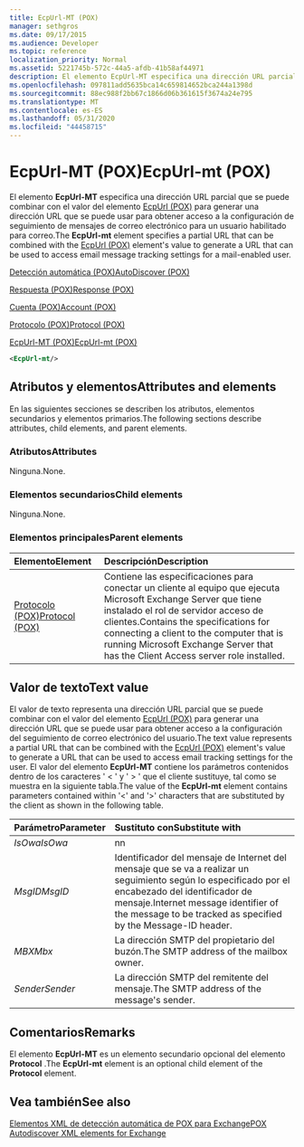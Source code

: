 ```yaml
---
title: EcpUrl-MT (POX)
manager: sethgros
ms.date: 09/17/2015
ms.audience: Developer
ms.topic: reference
localization_priority: Normal
ms.assetid: 5221745b-572c-44a5-afdb-41b58af44971
description: El elemento EcpUrl-MT especifica una dirección URL parcial que se puede combinar con el valor del elemento EcpUrl (POX) para generar una dirección URL que se puede usar para obtener acceso a la configuración de seguimiento de mensajes de correo electrónico para un usuario habilitado para correo.
ms.openlocfilehash: 097811add5635bca14c659814652bca244a1398d
ms.sourcegitcommit: 88ec988f2bb67c1866d06b361615f3674a24e795
ms.translationtype: MT
ms.contentlocale: es-ES
ms.lasthandoff: 05/31/2020
ms.locfileid: "44458715"
---
```

# <a name="ecpurl-mt-pox"></a><span data-ttu-id="41c6c-103">EcpUrl-MT (POX)</span><span class="sxs-lookup"><span data-stu-id="41c6c-103">EcpUrl-mt (POX)</span></span>

<span data-ttu-id="41c6c-104">El elemento **EcpUrl-MT** especifica una dirección URL parcial que se puede combinar con el valor del elemento [EcpUrl (POX)](ecpurl-pox.md) para generar una dirección URL que se puede usar para obtener acceso a la configuración de seguimiento de mensajes de correo electrónico para un usuario habilitado para correo.</span><span class="sxs-lookup"><span data-stu-id="41c6c-104">The **EcpUrl-mt** element specifies a partial URL that can be combined with the [EcpUrl (POX)](ecpurl-pox.md) element's value to generate a URL that can be used to access email message tracking settings for a mail-enabled user.</span></span> 
  
[<span data-ttu-id="41c6c-105">Detección automática (POX)</span><span class="sxs-lookup"><span data-stu-id="41c6c-105">AutoDiscover (POX)</span></span>](autodiscover-pox.md)
  
[<span data-ttu-id="41c6c-106">Respuesta (POX)</span><span class="sxs-lookup"><span data-stu-id="41c6c-106">Response (POX)</span></span>](response-pox.md)
  
[<span data-ttu-id="41c6c-107">Cuenta (POX)</span><span class="sxs-lookup"><span data-stu-id="41c6c-107">Account (POX)</span></span>](account-pox.md)
  
[<span data-ttu-id="41c6c-108">Protocolo (POX)</span><span class="sxs-lookup"><span data-stu-id="41c6c-108">Protocol (POX)</span></span>](protocol-pox.md)
  
[<span data-ttu-id="41c6c-109">EcpUrl-MT (POX)</span><span class="sxs-lookup"><span data-stu-id="41c6c-109">EcpUrl-mt (POX)</span></span>](ecpurl-mt-pox.md)
  
```XML
<EcpUrl-mt/>
```

## <a name="attributes-and-elements"></a><span data-ttu-id="41c6c-110">Atributos y elementos</span><span class="sxs-lookup"><span data-stu-id="41c6c-110">Attributes and elements</span></span>

<span data-ttu-id="41c6c-111">En las siguientes secciones se describen los atributos, elementos secundarios y elementos primarios.</span><span class="sxs-lookup"><span data-stu-id="41c6c-111">The following sections describe attributes, child elements, and parent elements.</span></span>
  
### <a name="attributes"></a><span data-ttu-id="41c6c-112">Atributos</span><span class="sxs-lookup"><span data-stu-id="41c6c-112">Attributes</span></span>

<span data-ttu-id="41c6c-113">Ninguna.</span><span class="sxs-lookup"><span data-stu-id="41c6c-113">None.</span></span>
  
### <a name="child-elements"></a><span data-ttu-id="41c6c-114">Elementos secundarios</span><span class="sxs-lookup"><span data-stu-id="41c6c-114">Child elements</span></span>

<span data-ttu-id="41c6c-115">Ninguna.</span><span class="sxs-lookup"><span data-stu-id="41c6c-115">None.</span></span>
  
### <a name="parent-elements"></a><span data-ttu-id="41c6c-116">Elementos principales</span><span class="sxs-lookup"><span data-stu-id="41c6c-116">Parent elements</span></span>

|<span data-ttu-id="41c6c-117">**Elemento**</span><span class="sxs-lookup"><span data-stu-id="41c6c-117">**Element**</span></span>|<span data-ttu-id="41c6c-118">**Descripción**</span><span class="sxs-lookup"><span data-stu-id="41c6c-118">**Description**</span></span>|
|:-----|:-----|
|[<span data-ttu-id="41c6c-119">Protocolo (POX)</span><span class="sxs-lookup"><span data-stu-id="41c6c-119">Protocol (POX)</span></span>](protocol-pox.md) <br/> |<span data-ttu-id="41c6c-120">Contiene las especificaciones para conectar un cliente al equipo que ejecuta Microsoft Exchange Server que tiene instalado el rol de servidor acceso de clientes.</span><span class="sxs-lookup"><span data-stu-id="41c6c-120">Contains the specifications for connecting a client to the computer that is running Microsoft Exchange Server that has the Client Access server role installed.</span></span>  <br/> |
   
## <a name="text-value"></a><span data-ttu-id="41c6c-121">Valor de texto</span><span class="sxs-lookup"><span data-stu-id="41c6c-121">Text value</span></span>

<span data-ttu-id="41c6c-122">El valor de texto representa una dirección URL parcial que se puede combinar con el valor del elemento [EcpUrl (POX)](ecpurl-pox.md) para generar una dirección URL que se puede usar para obtener acceso a la configuración del seguimiento de correo electrónico del usuario.</span><span class="sxs-lookup"><span data-stu-id="41c6c-122">The text value represents a partial URL that can be combined with the [EcpUrl (POX)](ecpurl-pox.md) element's value to generate a URL that can be used to access email tracking settings for the user.</span></span> <span data-ttu-id="41c6c-123">El valor del elemento **EcpUrl-MT** contiene los parámetros contenidos dentro de los caracteres ' < ' y ' > ' que el cliente sustituye, tal como se muestra en la siguiente tabla.</span><span class="sxs-lookup"><span data-stu-id="41c6c-123">The value of the **EcpUrl-mt** element contains parameters contained within '<' and '>' characters that are substituted by the client as shown in the following table.</span></span> 
  
|<span data-ttu-id="41c6c-124">**Parámetro**</span><span class="sxs-lookup"><span data-stu-id="41c6c-124">**Parameter**</span></span>|<span data-ttu-id="41c6c-125">**Sustituto con**</span><span class="sxs-lookup"><span data-stu-id="41c6c-125">**Substitute with**</span></span>|
|:-----|:-----|
| <span data-ttu-id="41c6c-126">_IsOwa_</span><span class="sxs-lookup"><span data-stu-id="41c6c-126">_IsOwa_</span></span> <br/> |<span data-ttu-id="41c6c-127">n</span><span class="sxs-lookup"><span data-stu-id="41c6c-127">n</span></span>  <br/> |
| <span data-ttu-id="41c6c-128">_MsgID_</span><span class="sxs-lookup"><span data-stu-id="41c6c-128">_MsgID_</span></span> <br/> |<span data-ttu-id="41c6c-129">Identificador del mensaje de Internet del mensaje que se va a realizar un seguimiento según lo especificado por el encabezado del identificador de mensaje.</span><span class="sxs-lookup"><span data-stu-id="41c6c-129">Internet message identifier of the message to be tracked as specified by the Message-ID header.</span></span>  <br/> |
| <span data-ttu-id="41c6c-130">_MBX_</span><span class="sxs-lookup"><span data-stu-id="41c6c-130">_Mbx_</span></span> <br/> |<span data-ttu-id="41c6c-131">La dirección SMTP del propietario del buzón.</span><span class="sxs-lookup"><span data-stu-id="41c6c-131">The SMTP address of the mailbox owner.</span></span>  <br/> |
| <span data-ttu-id="41c6c-132">_Sender_</span><span class="sxs-lookup"><span data-stu-id="41c6c-132">_Sender_</span></span> <br/> |<span data-ttu-id="41c6c-133">La dirección SMTP del remitente del mensaje.</span><span class="sxs-lookup"><span data-stu-id="41c6c-133">The SMTP address of the message's sender.</span></span>  <br/> |
   
## <a name="remarks"></a><span data-ttu-id="41c6c-134">Comentarios</span><span class="sxs-lookup"><span data-stu-id="41c6c-134">Remarks</span></span>

<span data-ttu-id="41c6c-135">El elemento **EcpUrl-MT** es un elemento secundario opcional del elemento **Protocol** .</span><span class="sxs-lookup"><span data-stu-id="41c6c-135">The **EcpUrl-mt** element is an optional child element of the **Protocol** element.</span></span> 
  
## <a name="see-also"></a><span data-ttu-id="41c6c-136">Vea también</span><span class="sxs-lookup"><span data-stu-id="41c6c-136">See also</span></span>



[<span data-ttu-id="41c6c-137">Elementos XML de detección automática de POX para Exchange</span><span class="sxs-lookup"><span data-stu-id="41c6c-137">POX Autodiscover XML elements for Exchange</span></span>](pox-autodiscover-xml-elements-for-exchange.md)

